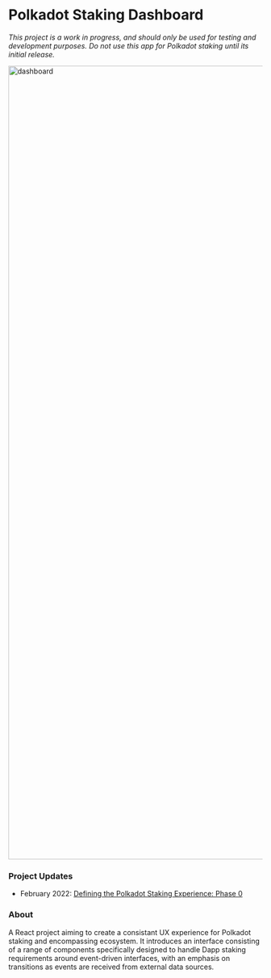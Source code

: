 # Polkadot Staking Dashboard

*This project is a work in progress, and should only be used for testing and development purposes. Do not use this app for Polkadot staking until its initial release.*

<img width="1571" alt="dashboard" src="https://user-images.githubusercontent.com/13929023/158018829-744ed1a7-044c-463e-98ac-10f23df8c0b7.png">

### Project Updates

- February 2022: [Defining the Polkadot Staking Experience: Phase 0](https://rossbulat.medium.com/defining-the-polkadot-staking-experience-phase-0-211cb2bc113c)

### About
A React project aiming to create a consistant UX experience for Polkadot staking and encompassing ecosystem. It introduces an interface consisting of a range of components specifically designed to handle Dapp staking requirements around event-driven interfaces, with an emphasis on transitions as events are received from external data sources.
